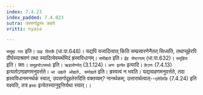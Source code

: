 ```yaml
---
index: 7.4.23
index_padded: 7.4.023
sutra: उपसर्गाद्ध्रस्व ऊहते
vritti: nyasa

---
```

`समुह्य गतः` इति। `ऊह वितर्के` (धा.पा.648)। यद्यपि यजादित्वात् किति सम्प्रसारणेनैतत् सिध्यति, तथाप्यूहेरपि दीर्घस्याश्रवणं तथा स्यादित्येवमर्थमिदं ह्रस्वविधानम्।
`समीह्यते` इति। `ईह चेष्टायाम्` (धा.पा.632)। `समूहितः` इति। क्तः। `समूहयोऽयमर्थः` इति। `ऋहलोर्ण्यत्` (3.1.124)। `अण इत्येव` इत्यादि। `केऽणः` (7.4.13) इत्यतोऽण्ग्रहणमनुवर्त्तते। `आ उह्यते ओह्यते, समोह्यते` इति। ह्रस्वत्वं न भवति। यद्यव्ग्रहणमनुवर्त्तते, तदा ह्रस्वविधानमनर्थकं स्यात्, उपसर्गादूहतेरुदिति वक्तव्यम्? नानर्थकम्; उत्तारार्थत्वात्--`एतेलिङि` (7.4.24) इति वक्ष्यति, तत्र `ह्रस्वः` इत्येतस्यानुवृत्तिर्यथा स्यात्।।
